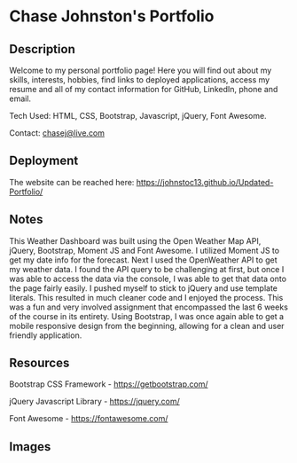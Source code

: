# Chase Johnston's Portfolio

## Description

Welcome to my personal portfolio page! Here you will find out about my skills, interests, hobbies, find links to deployed applications, access my resume and all of my contact information for GitHub, LinkedIn, phone and email.

Tech Used: HTML, CSS, Bootstrap, Javascript, jQuery, Font Awesome.

Contact: chasej@live.com

## Deployment

The website can be reached here:  https://johnstoc13.github.io/Updated-Portfolio/

## Notes

This Weather Dashboard was built using the Open Weather Map API, jQuery, Bootstrap, Moment JS and Font Awesome. I utilized Moment JS to get my date info for the forecast. Next I used the OpenWeather API to get my weather data. I found the API query to be challenging at first, but once I was able to access the data via the console, I was able to get that data onto the page fairly easily. I pushed myself to stick to jQuery and use template literals. This resulted in much cleaner code and I enjoyed the process. This was a fun and very involved assignment that encompassed the last 6 weeks of the course in its entirety. Using Bootstrap, I was once again able to get a mobile responsive design from the beginning, allowing for a clean and user friendly application.

## Resources

Bootstrap CSS Framework - https://getbootstrap.com/

jQuery Javascript Library - https://jquery.com/

Font Awesome - https://fontawesome.com/

## Images
